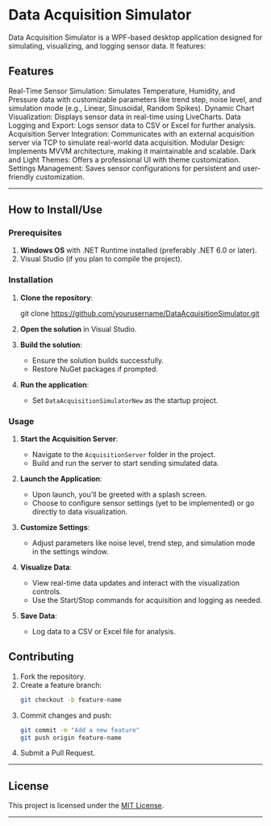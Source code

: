 # Data Acquisition Simulator
Data Acquisition Simulator is a WPF-based desktop application designed for simulating, visualizing, and logging sensor data. It features:

## Features
Real-Time Sensor Simulation: Simulates Temperature, Humidity, and Pressure data with customizable parameters like trend step, noise level, and simulation mode (e.g., Linear, Sinusoidal, Random Spikes).
Dynamic Chart Visualization: Displays sensor data in real-time using LiveCharts.
Data Logging and Export: Logs sensor data to CSV or Excel for further analysis.
Acquisition Server Integration: Communicates with an external acquisition server via TCP to simulate real-world data acquisition.
Modular Design: Implements MVVM architecture, making it maintainable and scalable.
Dark and Light Themes: Offers a professional UI with theme customization.
Settings Management: Saves sensor configurations for persistent and user-friendly customization.

---

## How to Install/Use

### Prerequisites
1. **Windows OS** with .NET Runtime installed (preferably .NET 6.0 or later).
2. Visual Studio (if you plan to compile the project).

### Installation
1. **Clone the repository**:
   
   git clone https://github.com/yourusername/DataAcquisitionSimulator.git

2. **Open the solution** in Visual Studio.

3. **Build the solution**:
   - Ensure the solution builds successfully.
   - Restore NuGet packages if prompted.

4. **Run the application**:
   - Set `DataAcquisitionSimulatorNew` as the startup project.

### Usage
1. **Start the Acquisition Server**:
   - Navigate to the `AcquisitionServer` folder in the project.
   - Build and run the server to start sending simulated data.

2. **Launch the Application**:
   - Upon launch, you'll be greeted with a splash screen.
   - Choose to configure sensor settings (yet to be implemented) or go directly to data visualization.

3. **Customize Settings**:
   - Adjust parameters like noise level, trend step, and simulation mode in the settings window.

4. **Visualize Data**:
   - View real-time data updates and interact with the visualization controls.
   - Use the Start/Stop commands for acquisition and logging as needed.

5. **Save Data**:
   - Log data to a CSV or Excel file for analysis.

## Contributing

1. Fork the repository.
2. Create a feature branch:
   ```bash
   git checkout -b feature-name
   ```
3. Commit changes and push:
   ```bash
   git commit -m "Add a new feature"
   git push origin feature-name
   ```
4. Submit a Pull Request.

---

## License

This project is licensed under the [MIT License](LICENSE).

---



